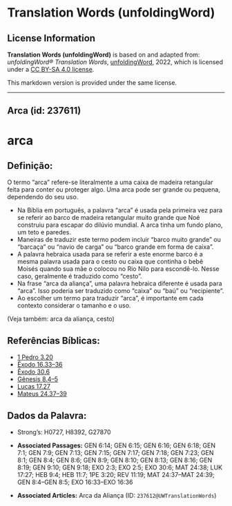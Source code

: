 # Translation Words (unfoldingWord)

## License Information

**Translation Words (unfoldingWord)** is based on and adapted from: _unfoldingWord® Translation Words_, [unfoldingWord](https://unfoldingword.org/utw), 2022, which is licensed under a [CC BY-SA 4.0 license](https://creativecommons.org/licenses/by-sa/4.0/legalcode.en).

This markdown version is provided under the same license.



--------------------------------

## Arca (id: 237611)

arca
====

Definição:
----------

O termo “arca” refere\-se literalmente a uma caixa de madeira retangular feita para conter ou proteger algo. Uma arca pode ser grande ou pequena, dependendo do seu uso.

* Na Bíblia em português, a palavra “arca” é usada pela primeira vez para se referir ao barco de madeira retangular muito grande que Noé construiu para escapar do dilúvio mundial. A arca tinha um fundo plano, um teto e paredes.
* Maneiras de traduzir este termo podem incluir “barco muito grande” ou “barcaça” ou “navio de carga” ou “barco grande em forma de caixa”.
* A palavra hebraica usada para se referir a este enorme barco é a mesma palavra usada para o cesto ou caixa que continha o bebê Moisés quando sua mãe o colocou no Rio Nilo para escondê\-lo. Nesse caso, geralmente é traduzido como “cesto”.
* Na frase “arca da aliança”, uma palavra hebraica diferente é usada para “arca”. Isso poderia ser traduzido como “caixa” ou “baú” ou “recipiente”.
* Ao escolher um termo para traduzir “arca”, é importante em cada contexto considerar o tamanho e o uso.

(Veja também: arca da aliança, cesto)

Referências Bíblicas:
---------------------

* [1 Pedro 3\.20](https://ref.ly/1Pet3:20)
* [Êxodo 16\.33–36](https://ref.ly/Exod16:33-Exod16:36)
* [Êxodo 30\.6](https://ref.ly/Exod30:6)
* [Gênesis 8\.4–5](https://ref.ly/Gen8:4-Gen8:5)
* [Lucas 17\.27](https://ref.ly/Luke17:27)
* [Mateus 24\.37–39](https://ref.ly/Matt24:37-Matt24:39)

Dados da Palavra:
-----------------

* Strong’s: H0727, H8392, G27870

* **Associated Passages:** GEN 6:14; GEN 6:15; GEN 6:16; GEN 6:18; GEN 7:1; GEN 7:9; GEN 7:13; GEN 7:15; GEN 7:17; GEN 7:18; GEN 7:23; GEN 8:1; GEN 8:4; GEN 8:6; GEN 8:9; GEN 8:10; GEN 8:13; GEN 8:16; GEN 8:19; GEN 9:10; GEN 9:18; EXO 2:3; EXO 2:5; EXO 30:6; MAT 24:38; LUK 17:27; HEB 9:4; HEB 11:7; 1PE 3:20; REV 11:19; MAT 24:37–MAT 24:39; GEN 8:4–GEN 8:5; EXO 16:33–EXO 16:36
* **Associated Articles:** Arca da Aliança (ID: `237612@UWTranslationWords`)

